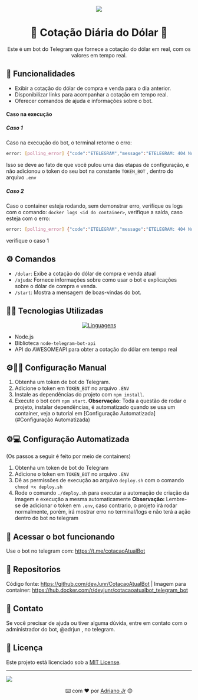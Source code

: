 <center>

![](https://user-images.githubusercontent.com/74038190/213910845-af37a709-8995-40d6-be59-724526e3c3d7.gif)

# 💱 Cotação Diária do Dólar 💱

Este é um bot do Telegram que fornece a cotação do dólar em real, com os valores em tempo real.

</center>

## 🔺 Funcionalidades

- Exibir a cotação do dólar de compra e venda para o dia anterior.
- Disponibilizar links para acompanhar a cotação em tempo real.
- Oferecer comandos de ajuda e informações sobre o bot.

#### Caso na execução
##### Caso 1
Caso na execução do bot, o terminal retorne o erro: 
```bash
error: [polling_error] {"code":"ETELEGRAM","message":"ETELEGRAM: 404 Not Found"}
```
Isso se deve ao fato de que você pulou uma das etapas de configuração, e não adicionou o token do seu bot na constante ```TOKEN_BOT``` , dentro do arquivo ```.env``` 

##### Caso 2
Caso o container esteja rodando, sem demonstrar erro, verifique os logs com o comando: ```docker logs <id do container>```, verifique a saída, caso esteja com o erro:
```bash
error: [polling_error] {"code":"ETELEGRAM","message":"ETELEGRAM: 404 Not Found"}
```
verifique o caso 1

## ⚙️ Comandos

- `/dolar`: Exibe a cotação do dólar de compra e venda atual
- `/ajuda`: Fornece informações sobre como usar o bot e explicações sobre o dólar de compra e venda.
- `/start`: Mostra a mensagem de boas-vindas do bot.

## 🧑‍💻 Tecnologias Utilizadas
<center>

[![Linguagens](https://skillicons.dev/icons?i=nodejs,docker,bash)]()

</center>

- Node.js
- Biblioteca `node-telegram-bot-api`
- API do AWESOMEAPI para obter a cotação do dólar em tempo real

## ⚙️🧑‍💻 Configuração Manual

1. Obtenha um token de bot do Telegram.
2. Adicione o token em `TOKEN_BOT` no arquivo `.ENV`
3. Instale as dependências do projeto com `npm install`.
4. Execute o bot com `npm start`.
**Observação:** Toda a questão de rodar o projeto, instalar dependências, é automatizado quando se usa um container, veja o tutorial em [Configuração Automatizada](#Configuração Automatizada) 

## ⚙️💻 Configuração Automatizada
(Os passos a seguir é feito por meio de containers)

1. Obtenha um token de bot do Telegram
2. Adicione o token em `TOKEN_BOT` no arquivo `.ENV`
3. Dê as permissões de execução ao arquivo `deploy.sh` com o comando `chmod +x deploy.sh`
4. Rode o comando `./deploy.sh` para executar a automação de criação da imagem e execução a mesma automaticamente
**Observação:** Lembre-se de adicionar o token em `.env`, caso contrario, o projeto irá rodar normalmente, porém, irá mostrar erro no terminal/logs e não terá a ação dentro do bot no telegram

## 📲 Acessar o bot funcionando
Use o bot no telegram com: https://t.me/cotacaoAtualBot

## 📁 Repositorios
Código fonte: https://github.com/devJunr/CotacaoAtualBot | Imagem para container: https://hub.docker.com/r/devjunr/cotacaoatualbot_telegram_bot 

## 📁 Contato

Se você precisar de ajuda ou tiver alguma dúvida, entre em contato com o administrador do bot, @adrjun , no telegram.

## 🔨 Licença

Este projeto está licenciado sob a [MIT License](LICENSE).

---
![](https://user-images.githubusercontent.com/74038190/226190894-18e959ba-d458-4a94-ac44-790190f2a947.gif)
<center>

⌨️ com ❤️ por [Adriano Jr](https://github.com/devjunr) 😊

</center>